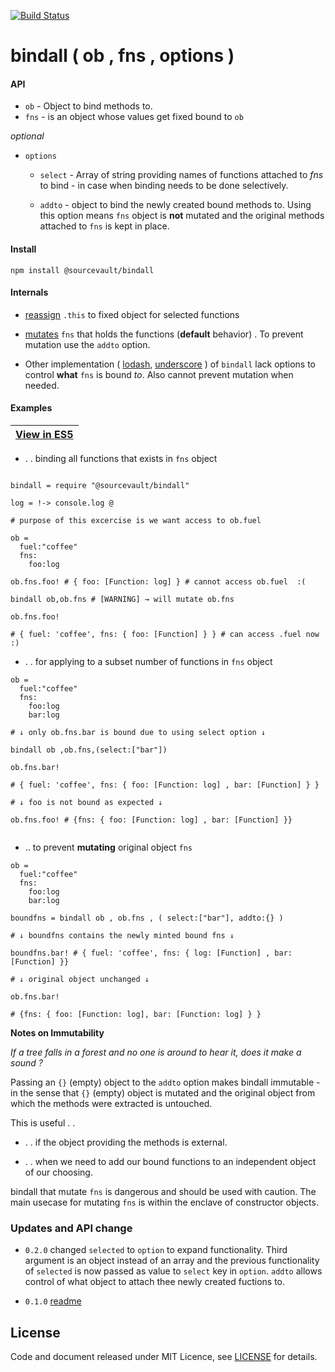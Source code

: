 [![Build Status](https://travis-ci.org/sourcevault/bindall.svg?branch=master)](https://travis-ci.org/sourcevault/bindall)

# bindall ( ob , fns  , options )

#### API
- `ob` - Object to bind methods to.
- `fns` - is an object whose values get fixed bound to `ob`

*optional*

- `options`

  - `select` - Array of string providing names of functions attached to *fns* to bind - in case when binding needs to be done selectively.

  - `addto` - object to bind the newly created bound methods to. Using this option means `fns` object is **not** mutated and the original methods attached to `fns` is kept in place.


#### Install

```
npm install @sourcevault/bindall
```

#### Internals

- [reassign](https://github.com/sourcevault/bindall/blob/7e6208f6157b19a43133822233ff65aee130e274/main.ls#L1) ```.this``` to fixed object for selected functions

- [mutates](https://github.com/sourcevault/bindall/blob/7e6208f6157b19a43133822233ff65aee130e274/main.ls#L11) `fns` that holds the functions (**default** behavior) . To prevent mutation use the `addto` option.

- Other implementation ( [lodash](http://devdocs.io/lodash~4/index#bindall), [underscore](http://underscorejs.org/#bindall) ) of `bindall` lack options to control **what** `fns` is bound *to*. Also cannot prevent mutation when needed.



#### Examples

|[View in ES5](https://github.com/sourcevault/bindall/tree/master) |
| --- |

- . . binding all functions that exists in `fns` object


```livescript

bindall = require "@sourcevault/bindall"

log = !-> console.log @

# purpose of this excercise is we want access to ob.fuel

ob = 
  fuel:"coffee"
  fns:
    foo:log

ob.fns.foo! # { foo: [Function: log] } # cannot access ob.fuel  :(

bindall ob,ob.fns # [WARNING] → will mutate ob.fns

ob.fns.foo! 

# { fuel: 'coffee', fns: { foo: [Function] } } # can access .fuel now :)

```
- . . for applying to a subset number of functions in `fns` object

```livescript
ob = 
  fuel:"coffee"
  fns:
    foo:log
    bar:log

# ↓ only ob.fns.bar is bound due to using select option ↓

bindall ob ,ob.fns,(select:["bar"])

ob.fns.bar!

# { fuel: 'coffee', fns: { foo: [Function: log] , bar: [Function] } }

# ↓ foo is not bound as expected ↓

ob.fns.foo! # {fns: { foo: [Function: log] , bar: [Function] }}


```

* .. to prevent **mutating** original object `fns`

```livescript
ob = 
  fuel:"coffee"
  fns:
    foo:log
    bar:log

boundfns = bindall ob , ob.fns , ( select:["bar"], addto:{} )

# ↓ boundfns contains the newly minted bound fns ↓

boundfns.bar! # { fuel: 'coffee', fns: { log: [Function] , bar: [Function] }}

# ↓ original object unchanged ↓

ob.fns.bar!

# {fns: { foo: [Function: log], bar: [Function: log] } }

```

**Notes on Immutability**

*If a tree falls in a forest and no one is around to hear it, does it make a sound ?*

Passing an `{}` (empty) object to the `addto` option makes bindall immutable - in the sense that `{}` (empty) object is mutated and the original object from which the methods were extracted is untouched. 

This is useful . .
- . . if the object providing the methods is external.

- . . when we need to add our bound functions to an independent object of our choosing.

bindall that mutate `fns` is dangerous and should be used with caution. The main usecase for mutating `fns` is within the enclave of constructor objects.

### Updates and API change

- `0.2.0` changed `selected` to `option` to expand functionality. Third argument is an object instead of an array and the previous functionality of `selected` is now passed as value to `select` key in `option`. `addto` allows control of what object to attach thee newly created fuctions to.

- `0.1.0` [readme](https://github.com/sourcevault/bindall/tree/0.1.0)

## License
 
Code and document released under MIT Licence, see [LICENSE](https://github.com/sourcevault/bindall/blob/master/LICENCE) for details.

